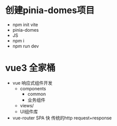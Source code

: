 # 创建pinia-domes项目
- npm init vite
- pinia-domes
- JS
- npm i
- npm run dev

# vue3 全家桶
- vue 响应式组件开发
    - components
        - common
        - 业务组件
    - views/
    - UI组件库
- vue-router
    SPA 快 传统的http request+response
